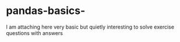 # pandas-basics-
I am attaching here very basic but quietly interesting to solve exercise questions with answers 
